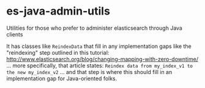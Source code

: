 es-java-admin-utils
===================

Utilities for those who prefer to administer elasticsearch through Java clients

It has classes like `ReindexData` that fill in any implementation gaps like the "reindexing" step outlined in this tutorial: http://www.elasticsearch.org/blog/changing-mapping-with-zero-downtime/ ... more specifically, that article states: `Reindex data from my_index_v1 to the new my_index_v2` ... and that step is where this should fill in an implementation gap for Java-oriented folks.
